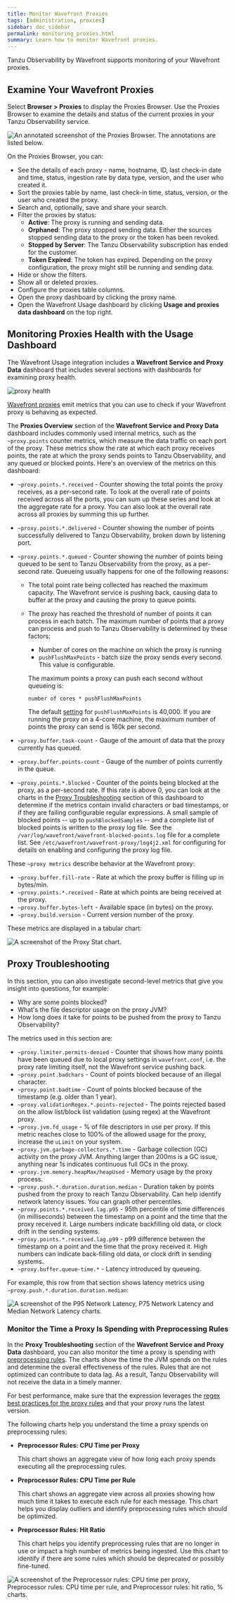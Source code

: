 ```yaml
---
title: Monitor Wavefront Proxies
tags: [administration, proxies]
sidebar: doc_sidebar
permalink: monitoring_proxies.html
summary: Learn how to monitor Wavefront proxies.
---
```


Tanzu Observability by Wavefront supports monitoring of your Wavefront proxies. 

## Examine Your Wavefront Proxies

Select **Browser > Proxies** to display the Proxies Browser. Use the Proxies Browser to examine the details and status of the current proxies in your Tanzu Observability service.

![An annotated screenshot of the Proxies Browser. The annotations are listed below.](images/proxies_browser.png)

On the Proxies Browser, you can:

* See the details of each proxy - name, hostname, ID, last check-in date and time, status, ingestion rate by data type, version, and the user who created it.
* Sort the proxies table by name, last check-in time, status, version, or the user who created the proxy.
* Search and, optionally, save and share your search. 
* Filter the proxies by status:
  * **Active**: The proxy is running and sending data.
  * **Orphaned**: The proxy stopped sending data. Either the sources stopped sending data to the proxy or the token has been revoked. 
  * **Stopped by Server**: The Tanzu Observability subscription has ended for the customer.
  * **Token Expired**: The token has expired. Depending on the proxy configuration, the proxy might still be running and sending data.
* Hide or show the filters.
* Show all or deleted proxies.
* Configure the proxies table columns.
* Open the proxy dashboard by clicking the proxy name.
* Open the Wavefront Usage dashboard by clicking **Usage and proxies data dashboard** on the top right.

## Monitoring Proxies Health with the Usage Dashboard

The Wavefront Usage integration includes a **Wavefront Service and Proxy Data** dashboard that includes several sections with dashboards for examining proxy health.

![proxy health](images/proxy_health_example.png)

[Wavefront proxies](proxies.html) emit metrics that you can use to check if your Wavefront proxy is behaving as expected.

The **Proxies Overview** section of the **Wavefront Service and Proxy Data** dashboard includes commonly used internal metrics, such as the `~proxy.points` counter metrics, which measure the data traffic on each port of the proxy. These metrics show the rate at which each proxy receives points, the rate at which the proxy sends points to Tanzu Observability, and any queued or blocked points. Here's an overview of the metrics on this dashboard:

- `~proxy.points.*.received` - Counter showing the total points the proxy receives, as a per-second rate. To look at the overall rate of points received across all the ports, you can sum up these series and look at the aggregate rate for a proxy. You can also look at the overall rate across all proxies by summing this up further.

- `~proxy.points.*.delivered` - Counter showing the number of points successfully delivered to Tanzu Observability, broken down by listening port.

- `~proxy.points.*.queued` - Counter showing the number of points being queued to be sent to Tanzu Observability from the proxy, as a per-second rate. Queueing usually happens for one of the following reasons:

  - The total point rate being collected has reached the maximum capacity. The Wavefront service is pushing back, causing data to buffer at the proxy and causing the proxy to queue points.

  - The proxy has reached the threshold of number of points it can process in each batch. The maximum number of points that a proxy can process and push to Tanzu Observability is determined by these factors:
    - Number of cores on the machine on which the proxy is running
    - `pushFlushMaxPoints` - batch size the proxy sends every second. This value is configurable.

    The maximum points a proxy can push each second without queueing  is:

    ```
    number of cores * pushFlushMaxPoints
    ```

    The default [setting](proxies_configuring.html) for `pushFlushMaxPoints` is 40,000. If you are running the proxy on a 4-core machine, the maximum number of points the proxy can send is 160k per second.

- `~proxy.buffer.task-count` - Gauge of the amount of data that the proxy currently has queued.
- `~proxy.buffer.points-count` - Gauge of the number of points currently in the queue.
- `~proxy.points.*.blocked` - Counter of the points being blocked at the proxy, as a per-second rate. If this rate is above 0, you can look at the charts in the [Proxy Troubleshooting](#proxy-troubleshooting) section of this dashboard to determine if the metrics contain invalid characters or bad timestamps, or if they are failing configurable regular expressions. A small sample of blocked points -- up to `pushBlockedSamples` -- and a complete list of blocked points is written to the proxy log file. See the `/var/log/wavefront/wavefront-blocked-points.log` file  for a complete list. See   `/etc/wavefront/wavefront-proxy/log4j2.xml` for configuring for details on enabling and configuring the proxy log file.


These `~proxy metrics` describe behavior at the Wavefront proxy:

- `~proxy.buffer.fill-rate` - Rate at which the proxy buffer is filling up in bytes/min.
- `~proxy.points.*.received` - Rate at which points are being received at the proxy.
- `~proxy.buffer.bytes-left` - Available space (in bytes) on the proxy.
- `~proxy.build.version` - Current version number of the proxy.

These metrics are displayed in a tabular chart:

![A screenshot of the Proxy Stat chart.](images/proxy_table_chart.png)

## Proxy Troubleshooting

In this section, you can also investigate second-level metrics that give you insight into questions, for example:
* Why are some points blocked?
* What's the file descriptor usage on the proxy JVM?
* How long does it take for points to be pushed from the proxy to Tanzu Observability?

The metrics used in this section are:

- `~proxy.limiter.permits-denied` - Counter that shows how many points have been queued due to local proxy settings in `wavefront.conf`, i.e. the proxy rate limiting itself, not the Wavefront service pushing back.
- `~proxy.point.badchars` - Count of points blocked because of an illegal character.
- `~proxy.point.badtime` - Count of points blocked because of the timestamp (e.g. older than 1 year).
- `~proxy.validationRegex.*.points-rejected` - The points rejected based on the allow list/block list validation (using regex) at the Wavefront proxy.
- `~proxy.jvm.fd_usage` - % of file descriptors in use per proxy. If this metric reaches close to 100% of the allowed usage for the proxy, increase the `uLimit` on your system.
- `~proxy.jvm.garbage-collectors.*.time` - Garbage collection (GC) activity on the proxy JVM. Anything larger than 200ms is a GC issue, anything near 1s indicates continuous full GCs in the proxy.
- `~proxy.jvm.memory.heapMax/heapUsed` - Memory usage by the proxy process.
- `~proxy.push.*.duration.duration.median` - Duration taken by points pushed from the proxy to reach Tanzu Observability. Can help identify network latency issues. You can graph other percentiles.
- `~proxy.points.*.received.lag.p95` - 95th percentile of time differences (in milliseconds) between the timestamp on a point and the time that the proxy received it. Large numbers indicate backfilling old data, or clock drift in the sending systems.
- `~proxy.points.*.received.lag.p99` - p99 difference between the timestamp on a point and the time that the proxy received it. High numbers can indicate back-filling old data, or clock drift in sending systems.
- `~proxy.buffer.queue-time.*` - Latency introduced by queueing.

For example, this row from that section shows latency metrics using `~proxy.push.*.duration.duration.median`:

![A screenshot of the P95 Network Latency, P75 Network Latency and Median Network Latency charts.](images/proxy_troubleshooting.png)

### Monitor the Time a Proxy Is Spending with Preprocessing Rules

In the **Proxy Troubleshooting** section of the **Wavefront Service and Proxy Data** dashboard, you can also monitor the time a proxy is spending with [preprocessing rules](proxies_preprocessor_rules.html). The charts show the time the JVM spends on the rules and determine the overall effectiveness of the rules. Rules that are not optimized can contribute to data lag. As a result, Tanzu Observability will not receive the data in a timely manner. 

For best performance, make sure that the expression leverages the [regex best practices for the proxy rules](proxies_preprocessor_rules.html#regex-notes) and that your proxy runs the latest version. 

The following charts help you understand the time a proxy spends on preprocessing rules:

* **Preprocessor Rules: CPU Time per Proxy**

  This chart shows an aggregate view of how long each proxy spends executing all the preprocessing rules.  

* **Preprocessor Rules: CPU Time per Rule**

  This chart shows an aggregate view across all proxies showing how much time it takes to execute each rule for each message. This chart helps you display outliers and identify preprocessing rules which should be optimized.
  
* **Preprocessor Rules: Hit Ratio**
  
  This chart helps you identify preprocessing rules that are no longer in use or impact a high number of metrics being ingested. Use this chart to identify if there are some rules which should be deprecated or possibly fine-tuned.

![A screenshot of the Preprocessor rules: CPU time per proxy, Preprocessor rules: CPU time per rule, and Preprocessor rules: hit ratio, % charts.](images/preprocessor_rules.png)
